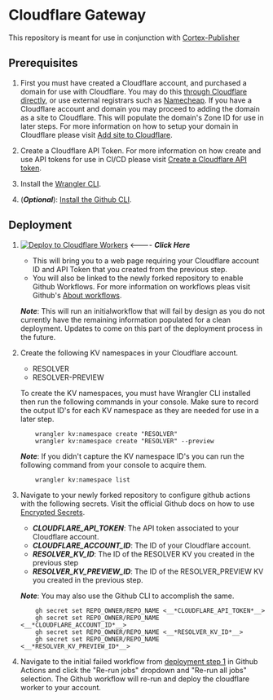 # Cloudflare Gateway

This repository is meant for use in conjunction with [Cortex-Publisher](https://github.com/crtxio/cortex-publisher)

## Prerequisites

1. First you must have created a Cloudflare account, and purchased a domain for use with Cloudflare. You may do this [through Cloudflare directly](https://developers.cloudflare.com/registrar/get-started/register-domain/#how-to-register-a-new-domain), or use external registrars such as [Namecheap](https://www.namecheap.com/). If you have a Cloudflare account and domain you may proceed to adding the domain as a site to Cloudflare. This will populate the domain's Zone ID for use in later steps. For more information on how to setup your domain in Cloudflare please visit [Add site to Cloudflare](https://developers.cloudflare.com/fundamentals/get-started/setup/add-site/).

2. Create a Cloudflare API Token. For more information on how create and use API tokens for use in CI/CD please visit [Create a Cloudflare API token](https://developers.cloudflare.com/workers/wrangler/ci-cd/#create-a-cloudflare-api-token).

3. Install the [Wrangler CLI](https://developers.cloudflare.com/workers/wrangler/install-and-update/).

4. (__*Optional*__): [Install the Github CLI](https://cli.github.com/manual/installation).

## Deployment

1. [![Deploy to Cloudflare Workers](https://deploy.workers.cloudflare.com/button)](https://deploy.workers.cloudflare.com/?url=https://github.com/crtxio/cf-gateway) <---- __*Click Here*__

    - This will bring you to a web page requiring your Cloudflare account ID and API Token that you created from the previous step.
    - You will also be linked to the newly forked repository to enable Github Workflows. For more information on workflows pleas visit Github's [About workflows](https://docs.github.com/en/actions/using-workflows/about-workflows).

    __*Note*__: This will run an initialworkflow that will fail by design as you do not currently have the remaining information populated for a clean deployment. Updates to come on this part of the deployment process in the future.

2. Create the following KV namespaces in your Cloudflare account.

    - RESOLVER
    - RESOLVER-PREVIEW

   To create the KV namespaces, you must have Wrangler CLI installed then run the following commands in your console. Make sure to record the output ID's for each KV namespace as they are needed for use in a later step.

    ```console
        wrangler kv:namespace create "RESOLVER"
        wrangler kv:namespace create "RESOLVER" --preview

    ```

      __*Note*__: If you didn't capture the KV namespace ID's you can run the following command from your console to acquire them.

    ```console
        wrangler kv:namespace list
    ```

3. Navigate to your newly forked repository to configure github actions with the following secrets. Visit the official Github docs on how to use [Encrypted Secrets](https://docs.github.com/en/actions/security-guides/encrypted-secrets).

    - __*CLOUDFLARE_API_TOKEN*__: The API token associated to your Cloudflare account.
    - __*CLOUDFLARE_ACCOUNT_ID*__: The ID of your Cloudflare account.
    - __*RESOLVER_KV_ID*__: The ID of the RESOLVER KV you created in the previous step
    - __*RESOLVER_KV_PREVIEW_ID*__: The ID of the RESOLVER_PREVIEW KV you created in the previous step.

    __*Note*__: You may also use the Github CLI to accomplish the same.

    ```console
        gh secret set REPO_OWNER/REPO_NAME <__*CLOUDFLARE_API_TOKEN*__>
        gh secret set REPO_OWNER/REPO_NAME <__*CLOUDFLARE_ACCOUNT_ID*__>
        gh secret set REPO_OWNER/REPO_NAME <__*RESOLVER_KV_ID*__>
        gh secret set REPO_OWNER/REPO_NAME <__*RESOLVER_KV_PREVIEW_ID*__>
    ```

4. Navigate to the initial failed workflow from [deployment step 1](#deployment) in Github Actions and click the "Re-run jobs" dropdown and "Re-run all jobs" selection. The Github workflow will re-run and deploy the cloudflare worker to your account.
